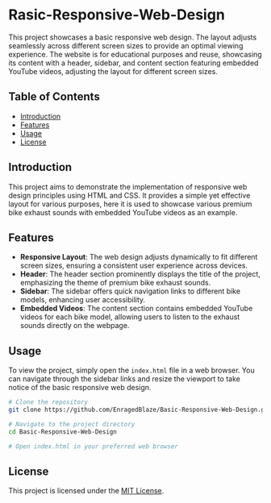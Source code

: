# Rasic-Responsive-Web-Design

This project showcases a basic responsive web design. The layout adjusts seamlessly across different screen sizes to provide an optimal viewing experience. The website is for educational purposes and reuse, showcasing its content with a header, sidebar, and content section featuring embedded YouTube videos, adjusting the layout for different screen sizes.

## Table of Contents
- [Introduction](#introduction)
- [Features](#features)
- [Usage](#usage)
- [License](#license)

## Introduction

This project aims to demonstrate the implementation of responsive web design principles using HTML and CSS. It provides a simple yet effective layout for various purposes, here it is used to showcase various premium bike exhaust sounds with embedded YouTube videos as an example.

## Features

- **Responsive Layout**: The web design adjusts dynamically to fit different screen sizes, ensuring a consistent user experience across devices.
- **Header**: The header section prominently displays the title of the project, emphasizing the theme of premium bike exhaust sounds.
- **Sidebar**: The sidebar offers quick navigation links to different bike models, enhancing user accessibility.
- **Embedded Videos**: The content section contains embedded YouTube videos for each bike model, allowing users to listen to the exhaust sounds directly on the webpage.

## Usage

To view the project, simply open the `index.html` file in a web browser. You can navigate through the sidebar links and resize the viewport to take notice of the basic responsive web design.

```bash
# Clone the repository
git clone https://github.com/EnragedBlaze/Basic-Responsive-Web-Design.git

# Navigate to the project directory
cd Basic-Responsive-Web-Design

# Open index.html in your preferred web browser
```

## License

This project is licensed under the [MIT License](LICENSE).
